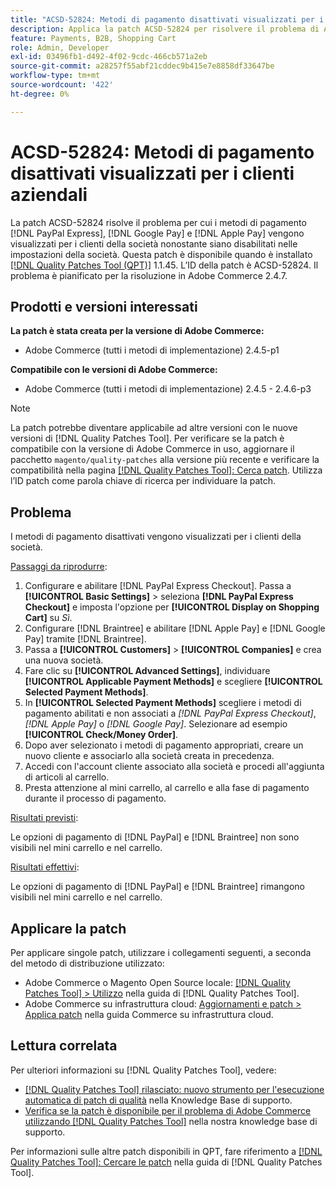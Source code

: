 ```yaml
---
title: "ACSD-52824: Metodi di pagamento disattivati visualizzati per i clienti aziendali"
description: Applica la patch ACSD-52824 per risolvere il problema di Adobe Commerce, in cui  [!DNL PayPal Express], [!DNL Google Pay], and [!DNL Apple Pay] i metodi di pagamento vengono visualizzati per i clienti aziendali nonostante siano disabilitati nelle impostazioni aziendali.
feature: Payments, B2B, Shopping Cart
role: Admin, Developer
exl-id: 03496fb1-d492-4f02-9cdc-466cb571a2eb
source-git-commit: a28257f55abf21cddec9b415e7e8858df33647be
workflow-type: tm+mt
source-wordcount: '422'
ht-degree: 0%

---
```


# ACSD-52824: Metodi di pagamento disattivati visualizzati per i clienti aziendali

La patch ACSD-52824 risolve il problema per cui i metodi di pagamento [!DNL PayPal Express], [!DNL Google Pay] e [!DNL Apple Pay] vengono visualizzati per i clienti della società nonostante siano disabilitati nelle impostazioni della società. Questa patch è disponibile quando è installato [[!DNL Quality Patches Tool (QPT)]](/help/announcements/adobe-commerce-announcements/magento-quality-patches-released-new-tool-to-self-serve-quality-patches.md) 1.1.45. L’ID della patch è ACSD-52824. Il problema è pianificato per la risoluzione in Adobe Commerce 2.4.7.

## Prodotti e versioni interessati

**La patch è stata creata per la versione di Adobe Commerce:**

* Adobe Commerce (tutti i metodi di implementazione) 2.4.5-p1

**Compatibile con le versioni di Adobe Commerce:**

* Adobe Commerce (tutti i metodi di implementazione) 2.4.5 - 2.4.6-p3

>[!NOTE]
>
>La patch potrebbe diventare applicabile ad altre versioni con le nuove versioni di [!DNL Quality Patches Tool]. Per verificare se la patch è compatibile con la versione di Adobe Commerce in uso, aggiornare il pacchetto `magento/quality-patches` alla versione più recente e verificare la compatibilità nella pagina [[!DNL Quality Patches Tool]: Cerca patch](https://experienceleague.adobe.com/tools/commerce-quality-patches/index.html). Utilizza l’ID patch come parola chiave di ricerca per individuare la patch.

## Problema

I metodi di pagamento disattivati vengono visualizzati per i clienti della società.

<u>Passaggi da riprodurre</u>:

1. Configurare e abilitare [!DNL PayPal Express Checkout]. Passa a **[!UICONTROL Basic Settings]** > seleziona **[!DNL PayPal Express Checkout]** e imposta l&#39;opzione per **[!UICONTROL Display on Shopping Cart]** su *Sì*.
1. Configurare [!DNL Braintree] e abilitare [!DNL Apple Pay] e [!DNL Google Pay] tramite [!DNL Braintree].
1. Passa a **[!UICONTROL Customers]** > **[!UICONTROL Companies]** e crea una nuova società.
1. Fare clic su **[!UICONTROL Advanced Settings]**, individuare **[!UICONTROL Applicable Payment Methods]** e scegliere **[!UICONTROL Selected Payment Methods]**.
1. In **[!UICONTROL Selected Payment Methods]** scegliere i metodi di pagamento abilitati e non associati a *[!DNL PayPal Express Checkout]*, *[!DNL Apple Pay]* o *[!DNL Google Pay]*. Selezionare ad esempio **[!UICONTROL Check/Money Order]**.
1. Dopo aver selezionato i metodi di pagamento appropriati, creare un nuovo cliente e associarlo alla società creata in precedenza.
1. Accedi con l&#39;account cliente associato alla società e procedi all&#39;aggiunta di articoli al carrello.
1. Presta attenzione al mini carrello, al carrello e alla fase di pagamento durante il processo di pagamento.

<u>Risultati previsti</u>:

Le opzioni di pagamento di [!DNL PayPal] e [!DNL Braintree] non sono visibili nel mini carrello e nel carrello.

<u>Risultati effettivi</u>:

Le opzioni di pagamento di [!DNL PayPal] e [!DNL Braintree] rimangono visibili nel mini carrello e nel carrello.

## Applicare la patch

Per applicare singole patch, utilizzare i collegamenti seguenti, a seconda del metodo di distribuzione utilizzato:

* Adobe Commerce o Magento Open Source locale: [[!DNL Quality Patches Tool] > Utilizzo](https://experienceleague.adobe.com/docs/commerce-operations/tools/quality-patches-tool/usage.html) nella guida di [!DNL Quality Patches Tool].
* Adobe Commerce su infrastruttura cloud: [Aggiornamenti e patch > Applica patch](https://experienceleague.adobe.com/docs/commerce-cloud-service/user-guide/develop/upgrade/apply-patches.html) nella guida Commerce su infrastruttura cloud.

## Lettura correlata

Per ulteriori informazioni su [!DNL Quality Patches Tool], vedere:

* [[!DNL Quality Patches Tool] rilasciato: nuovo strumento per l&#39;esecuzione automatica di patch di qualità](/help/announcements/adobe-commerce-announcements/magento-quality-patches-released-new-tool-to-self-serve-quality-patches.md) nella Knowledge Base di supporto.
* [Verifica se la patch è disponibile per il problema di Adobe Commerce utilizzando  [!DNL Quality Patches Tool]](/help/support-tools/patches-available-in-qpt-tool/check-patch-for-magento-issue-with-magento-quality-patches.md) nella nostra knowledge base di supporto.

Per informazioni sulle altre patch disponibili in QPT, fare riferimento a [[!DNL Quality Patches Tool]: Cercare le patch](https://experienceleague.adobe.com/tools/commerce-quality-patches/index.html) nella guida di [!DNL Quality Patches Tool].
